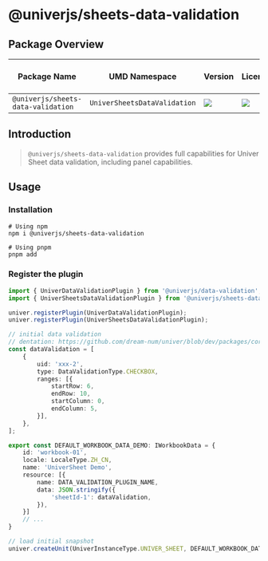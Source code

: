 # @univerjs/sheets-data-validation

## Package Overview

| Package Name | UMD Namespace | Version | License | Downloads | Contains CSS | Contains i18n locales |
| --- | --- | --- | --- | --- | :---: | :---: |
| `@univerjs/sheets-data-validation` | `UniverSheetsDataValidation` | [![][npm-version-shield]][npm-version-link] | ![][npm-license-shield] | ![][npm-downloads-shield] | ⭕️ | ⭕️ |

## Introduction

> `@univerjs/sheets-data-validation` provides full capabilities for Univer Sheet data validation, including panel capabilities.

## Usage

### Installation

```shell
# Using npm
npm i @univerjs/sheets-data-validation

# Using pnpm
pnpm add
```

### Register the plugin

```typescript
import { UniverDataValidationPlugin } from '@univerjs/data-validation';
import { UniverSheetsDataValidationPlugin } from '@univerjs/sheets-data-validation';

univer.registerPlugin(UniverDataValidationPlugin);
univer.registerPlugin(UniverSheetsDataValidationPlugin);

// initial data validation
// dentation: https://github.com/dream-num/univer/blob/dev/packages/core/src/types/interfaces/i-data-validation.ts#L48
const dataValidation = [
    {
        uid: 'xxx-2',
        type: DataValidationType.CHECKBOX,
        ranges: [{
            startRow: 6,
            endRow: 10,
            startColumn: 0,
            endColumn: 5,
        }],
    },
];

export const DEFAULT_WORKBOOK_DATA_DEMO: IWorkbookData = {
    id: 'workbook-01',
    locale: LocaleType.ZH_CN,
    name: 'UniverSheet Demo',
    resource: [{
        name: DATA_VALIDATION_PLUGIN_NAME,
        data: JSON.stringify({
            'sheetId-1': dataValidation,
        }),
    }]
    // ...
}

// load initial snapshot
univer.createUnit(UniverInstanceType.UNIVER_SHEET, DEFAULT_WORKBOOK_DATA_DEMO);
```

<!-- Links -->
[npm-version-shield]: https://img.shields.io/npm/v/@univerjs/sheets-data-validation?style=flat-square
[npm-version-link]: https://npmjs.com/package/@univerjs/sheets-data-validation
[npm-license-shield]: https://img.shields.io/npm/l/@univerjs/sheets-data-validation?style=flat-square
[npm-downloads-shield]: https://img.shields.io/npm/dm/@univerjs/sheets-data-validation?style=flat-square
